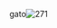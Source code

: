 gato![271](https://user-images.githubusercontent.com/101076610/162194483-d633d059-028f-404f-bd70-d0805820dbe1.jpg)
